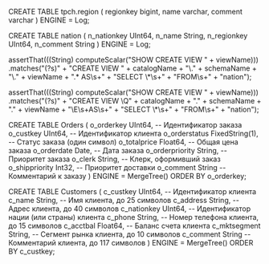 CREATE TABLE tpch.region (
  regionkey bigint,
  name varchar,
  comment varchar
) ENGINE = Log;

CREATE TABLE nation (
    n_nationkey UInt64,
    n_name String,
    n_regionkey UInt64,
    n_comment String
) ENGINE = Log;

assertThat(((String) computeScalar("SHOW CREATE VIEW " + viewName)))
    .matches("(?s)" +
        "CREATE VIEW " + catalogName + "\\." + schemaName + "\\." + viewName + ".* AS\\s+" +
        "SELECT \\*\\s+" +
        "FROM\\s+" +
        "nation");

        
assertThat(((String) computeScalar("SHOW CREATE VIEW " + viewName)))
        .matches("(?s)" +
                "CREATE VIEW \\Q" + catalogName + "." + schemaName + "." + viewName + "\\E\\s+AS\\s+" +
                "SELECT \\*\\s+" +
                "FROM\\s+" +
                "nation");


CREATE TABLE Orders (
    o_orderkey UInt64,                          -- Идентификатор заказа
    o_custkey UInt64,                           -- Идентификатор клиента
    o_orderstatus FixedString(1),               -- Статус заказа (один символ)
    o_totalprice Float64,                       -- Общая цена заказа
    o_orderdate Date,                           -- Дата заказа
    o_orderpriority String,                     -- Приоритет заказа
    o_clerk String,                             -- Клерк, оформивший заказ
    o_shippriority Int32,                       -- Приоритет доставки
    o_comment String                            -- Комментарий к заказу
) 
ENGINE = MergeTree()
ORDER BY o_orderkey;


CREATE TABLE Customers (
    c_custkey UInt64,                           -- Идентификатор клиента
    c_name String,                              -- Имя клиента, до 25 символов
    c_address String,                           -- Адрес клиента, до 40 символов
    c_nationkey UInt64,                         -- Идентификатор нации (или страны) клиента
    c_phone String,                             -- Номер телефона клиента, до 15 символов
    c_acctbal Float64,                          -- Баланс счета клиента
    c_mktsegment String,                        -- Сегмент рынка клиента, до 10 символов
    c_comment String                            -- Комментарий клиента, до 117 символов
) 
ENGINE = MergeTree()
ORDER BY c_custkey;




